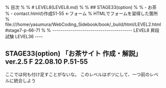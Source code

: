 % 目次
%
% # LEVEL8(LEVEL8.md)
%
% ## STAGE33(option)
% 
% - お茶
% 	- contact.htmlの作成51-55			←フォーム
% HTMLでフォームを習得した箇所
% file:///home/yasumura/WebCoding_Sidebook/book/_build/html/LEVEL2.html#stage7-p-66-71
% 
% ---------------------------------------- LEVEL8 昇段試験 LEVEL36 ----

## STAGE33(option) 「お茶サイト 作成・解説」ver.2.5 F 22.08.10 P.51-55

ここでは何も付け足すことがないな。
このレベルはボツにして、一つ前のレベルに統合しよう

